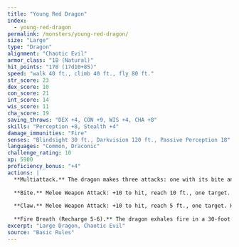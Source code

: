 ```yaml
---
title: "Young Red Dragon"
index:
  - young-red-dragon
permalink: /monsters/young-red-dragon/
size: "Large"
type: "Dragon"
alignment: "Chaotic Evil"
armor_class: "18 (Natural)"
hit_points: "178 (17d10+85)"
speed: "walk 40 ft., climb 40 ft., fly 80 ft."
str_score: 23
dex_score: 10
con_score: 21
int_score: 14
wis_score: 11
cha_score: 19
saving_throws: "DEX +4, CON +9, WIS +4, CHA +8"
skills: "Perception +8, Stealth +4"
damage_immunities: "Fire"
senses: "Blindsight 30 ft., Darkvision 120 ft., Passive Perception 18"
languages: "Common, Draconic"
challenge_rating: 10
xp: 5900
proficiency_bonus: "+4"
actions: |
  **Multiattack.** The dragon makes three attacks: one with its bite and two with its claws.
  
  **Bite.** Melee Weapon Attack: +10 to hit, reach 10 ft., one target. Hit: 17 (2d10 + 6) piercing damage plus 3 (1d6) fire damage.
  
  **Claw.** Melee Weapon Attack: +10 to hit, reach 5 ft., one target. Hit: 13 (2d6 + 6) slashing damage.
  
  **Fire Breath (Recharge 5-6).** The dragon exhales fire in a 30-foot cone. Each creature in that area must make a DC 17 Dexterity saving throw, taking 56 (16d6) fire damage on a failed save, or half as much damage on a successful one.
excerpt: "Large Dragon, Chaotic Evil"
source: "Basic Rules"
---
```

